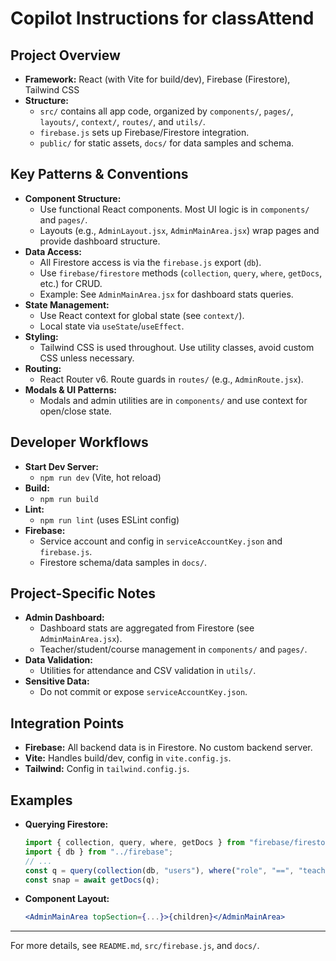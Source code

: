 # Copilot Instructions for classAttend

## Project Overview
- **Framework:** React (with Vite for build/dev), Firebase (Firestore), Tailwind CSS
- **Structure:**
  - `src/` contains all app code, organized by `components/`, `pages/`, `layouts/`, `context/`, `routes/`, and `utils/`.
  - `firebase.js` sets up Firebase/Firestore integration.
  - `public/` for static assets, `docs/` for data samples and schema.

## Key Patterns & Conventions
- **Component Structure:**
  - Use functional React components. Most UI logic is in `components/` and `pages/`.
  - Layouts (e.g., `AdminLayout.jsx`, `AdminMainArea.jsx`) wrap pages and provide dashboard structure.
- **Data Access:**
  - All Firestore access is via the `firebase.js` export (`db`).
  - Use `firebase/firestore` methods (`collection`, `query`, `where`, `getDocs`, etc.) for CRUD.
  - Example: See `AdminMainArea.jsx` for dashboard stats queries.
- **State Management:**
  - Use React context for global state (see `context/`).
  - Local state via `useState`/`useEffect`.
- **Styling:**
  - Tailwind CSS is used throughout. Use utility classes, avoid custom CSS unless necessary.
- **Routing:**
  - React Router v6. Route guards in `routes/` (e.g., `AdminRoute.jsx`).
- **Modals & UI Patterns:**
  - Modals and admin utilities are in `components/` and use context for open/close state.

## Developer Workflows
- **Start Dev Server:**
  - `npm run dev` (Vite, hot reload)
- **Build:**
  - `npm run build`
- **Lint:**
  - `npm run lint` (uses ESLint config)
- **Firebase:**
  - Service account and config in `serviceAccountKey.json` and `firebase.js`.
  - Firestore schema/data samples in `docs/`.

## Project-Specific Notes
- **Admin Dashboard:**
  - Dashboard stats are aggregated from Firestore (see `AdminMainArea.jsx`).
  - Teacher/student/course management in `components/` and `pages/`.
- **Data Validation:**
  - Utilities for attendance and CSV validation in `utils/`.
- **Sensitive Data:**
  - Do not commit or expose `serviceAccountKey.json`.

## Integration Points
- **Firebase:** All backend data is in Firestore. No custom backend server.
- **Vite:** Handles build/dev, config in `vite.config.js`.
- **Tailwind:** Config in `tailwind.config.js`.

## Examples
- **Querying Firestore:**
  ```js
  import { collection, query, where, getDocs } from "firebase/firestore";
  import { db } from "../firebase";
  // ...
  const q = query(collection(db, "users"), where("role", "==", "teacher"));
  const snap = await getDocs(q);
  ```
- **Component Layout:**
  ```jsx
  <AdminMainArea topSection={...}>{children}</AdminMainArea>
  ```

---
For more details, see `README.md`, `src/firebase.js`, and `docs/`.
